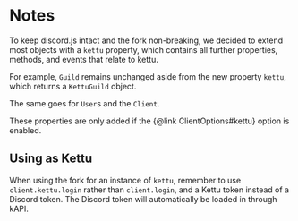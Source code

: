 # Notes

To keep discord.js intact and the fork non-breaking, we decided to extend most objects with a `kettu` property, which contains all further properties, methods, and events that relate to kettu.

For example, `Guild` remains unchanged aside from the new property `kettu`, which returns a `KettuGuild` object.

The same goes for `User`s and the `Client`.

These properties are only added if the {@link ClientOptions#kettu} option is enabled.

## Using as Kettu

When using the fork for an instance of `kettu`, remember to use `client.kettu.login` rather than `client.login`, and a Kettu token instead of a Discord token. The Discord token will automatically be loaded in through kAPI.